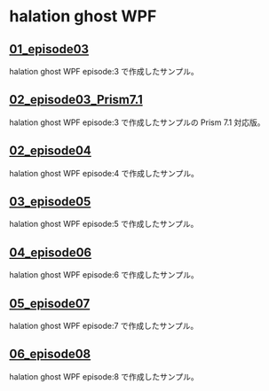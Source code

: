 # halation ghost WPF

## [01_episode03](https://elf-mission.net/programming/wpf/episode03/)

halation ghost WPF episode:3 で作成したサンプル。

## [02_episode03_Prism7.1](https://elf-mission.net/programming/wpf/episode03/)

halation ghost WPF episode:3 で作成したサンプルの Prism 7.1 対応版。

## [02_episode04](https://elf-mission.net/programming/wpf/episode04/)

halation ghost WPF episode:4 で作成したサンプル。

## [03_episode05](https://elf-mission.net/programming/wpf/episode05/)

halation ghost WPF episode:5 で作成したサンプル。

## [04_episode06](https://elf-mission.net/programming/wpf/episode06/)

halation ghost WPF episode:6 で作成したサンプル。

## [05_episode07](https://elf-mission.net/programming/wpf/episode07/)

halation ghost WPF episode:7 で作成したサンプル。

## [06_episode08](https://elf-mission.net/programming/wpf/episode08/)

halation ghost WPF episode:8 で作成したサンプル。

